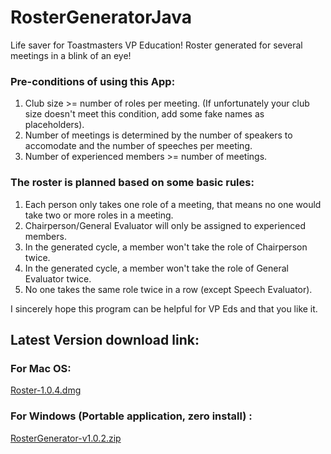 # RosterGeneratorJava
Life saver for Toastmasters VP Education! Roster generated for several meetings in a blink of an eye!

### Pre-conditions of using this App:

1. Club size >= number of roles per meeting. (If unfortunately your club size doesn't meet this condition, add some fake names as placeholders).
2. Number of meetings is determined by the number of speakers to accomodate and the number of speeches per meeting.
3. Number of experienced members >= number of meetings.

### The roster is planned based on some basic rules:
1. Each person only takes one role of a meeting, that means no one would take two or more roles in a meeting.
2. Chairperson/General Evaluator will only be assigned to experienced members.
3. In the generated cycle, a member won't take the role of Chairperson twice.
4. In the generated cycle, a member won't take the role of General Evaluator twice.
5. No one takes the same role twice in a row (except Speech Evaluator).

I sincerely hope this program can be helpful for VP Eds and that you like it.


## Latest Version download link:
### For Mac OS:

[Roster-1.0.4.dmg](https://drive.google.com/file/d/1vukYMJsyYXfQSVDy5Phm6UXTL5Lg9A6m/view?usp=drive_link)

### For Windows (Portable application, zero install) :

[RosterGenerator-v1.0.2.zip](https://drive.google.com/u/0/uc?id=1SLspDd9Ik96SwpHrvO0Il2VcbSJvW2ct&export=download)
